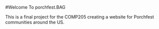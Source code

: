 #Welcome To porchfest.BAG

This is a final project for the COMP205 creating a website for Porchfest communities
around the US. 